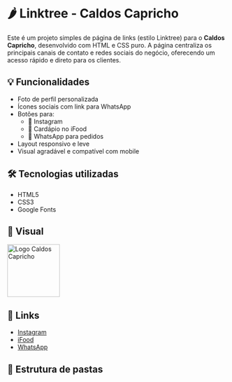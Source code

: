 # 🌶️ Linktree - Caldos Capricho

Este é um projeto simples de página de links (estilo Linktree) para o **Caldos Capricho**, desenvolvido com HTML e CSS puro. A página centraliza os principais canais de contato e redes sociais do negócio, oferecendo um acesso rápido e direto para os clientes.

## 💡 Funcionalidades

- Foto de perfil personalizada
- Ícones sociais com link para WhatsApp
- Botões para:
  - 📱 Instagram
  - 🍲 Cardápio no iFood
  - 💬 WhatsApp para pedidos
- Layout responsivo e leve
- Visual agradável e compatível com mobile

## 🛠️ Tecnologias utilizadas

- HTML5
- CSS3
- Google Fonts

## 📸 Visual

<img src="img/logocaldo.jpg" width="120" alt="Logo Caldos Capricho">

## 🔗 Links

- [Instagram](https://www.instagram.com/caldoscaprichopg/)
- [iFood](https://www.ifood.com.br/delivery/praia-grande-sp/caldos-capricho-tupi/25b51585-b712-4f2a-a3d5-225d56bf0fc8)
- [WhatsApp](https://wa.me/5513978067427)

## 📂 Estrutura de pastas

